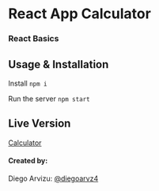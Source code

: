 # React App Calculator
### React Basics

## Usage & Installation

Install
`npm i`

Run the server
`npm start`

## Live Version

[Calculator](https://calculator-react-diegoarvz.herokuapp.com/)

#### Created by:
Diego Arvizu: <a href="https://github.com/diegoarvz4">@diegoarvz4</a>
